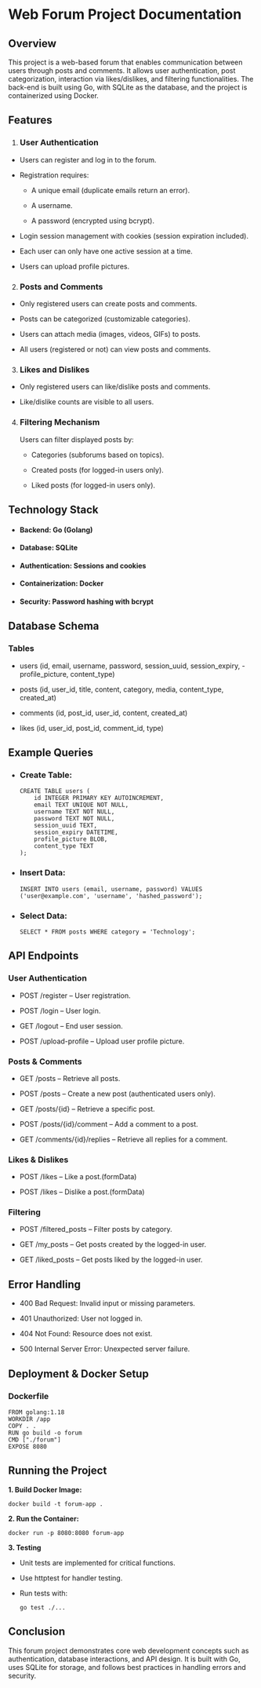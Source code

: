 # Web Forum Project Documentation

## Overview

This project is a web-based forum that enables communication between users through posts and comments. It allows user authentication, post categorization, interaction via likes/dislikes, and filtering functionalities. The back-end is built using Go, with SQLite as the database, and the project is containerized using Docker.

## Features

1. ### User Authentication



- Users can register and log in to the forum.

- Registration requires:

    - A unique email (duplicate emails return an error).

    - A username.

    - A password (encrypted using bcrypt).

- Login session management with cookies (session expiration included).

- Each user can only have one active session at a time.

- Users can upload profile pictures.

2. ### Posts and Comments



- Only registered users can create posts and comments.

- Posts can be categorized (customizable categories).

- Users can attach media (images, videos, GIFs) to posts.

- All users (registered or not) can view posts and comments.

3. ### Likes and Dislikes

- Only registered users can like/dislike posts and comments.

- Like/dislike counts are visible to all users.

4. ### Filtering Mechanism

    Users can filter displayed posts by:

    - Categories (subforums based on topics).

    - Created posts (for logged-in users only).

    - Liked posts (for logged-in users only).

## Technology Stack

- #### Backend: Go (Golang)

- #### Database: SQLite

- #### Authentication: Sessions and cookies

- #### Containerization: Docker

- #### Security: Password hashing with bcrypt 

## Database Schema

### Tables



- users (id, email, username, password, session_uuid, session_expiry, -profile_picture, content_type)

- posts (id, user_id, title, content, category, media, content_type, created_at)

- comments (id, post_id, user_id, content, created_at)

- likes (id, user_id, post_id, comment_id, type)

## Example Queries

- ### Create Table:


    ```
    CREATE TABLE users (
        id INTEGER PRIMARY KEY AUTOINCREMENT,
        email TEXT UNIQUE NOT NULL,
        username TEXT NOT NULL,
        password TEXT NOT NULL,
        session_uuid TEXT,
        session_expiry DATETIME,
        profile_picture BLOB,
        content_type TEXT
    );
    ```

- ### Insert Data:

    ```
    INSERT INTO users (email, username, password) VALUES ('user@example.com', 'username', 'hashed_password');
    ```

- ### Select Data:

    ```
    SELECT * FROM posts WHERE category = 'Technology';
    ```


## API Endpoints

### User Authentication

- POST /register – User registration.

- POST /login – User login.

- GET /logout – End user session.

- POST /upload-profile – Upload user profile picture.

### Posts & Comments

- GET /posts – Retrieve all posts.

- POST /posts – Create a new post (authenticated users only).

- GET /posts/{id} – Retrieve a specific post.

- POST /posts/{id}/comment – Add a comment to a post.

- GET /comments/{id}/replies – Retrieve all replies for a comment.

### Likes & Dislikes

- POST /likes – Like a post.(formData)

- POST /likes – Dislike a post.(formData)

### Filtering

- POST /filtered_posts – Filter posts by category.

- GET /my_posts – Get posts created by the logged-in user.

- GET /liked_posts – Get posts liked by the logged-in user.

## Error Handling

- 400 Bad Request: Invalid input or missing parameters.

- 401 Unauthorized: User not logged in.

- 404 Not Found: Resource does not exist.

- 500 Internal Server Error: Unexpected server failure.

## Deployment & Docker Setup

### Dockerfile
```
FROM golang:1.18
WORKDIR /app
COPY . .
RUN go build -o forum
CMD ["./forum"]
EXPOSE 8080
```
## Running the Project

**1. Build Docker Image:**
    
```
docker build -t forum-app .
```

**2. Run the Container:**
```
docker run -p 8080:8080 forum-app
```
**3. Testing**

- Unit tests are implemented for critical functions.

- Use httptest for handler testing.

- Run tests with:
    ```
    go test ./...
    ```
## Conclusion

This forum project demonstrates core web development concepts such as authentication, database interactions, and API design. It is built with Go, uses SQLite for storage, and follows best practices in handling errors and security.


